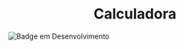 <h1 align="center"> Calculadora </h1>

![Badge em Desenvolvimento](http://img.shields.io/static/v1?label=STATUS&message=FINALIZADO&color=RED&style=for-the-badge)


